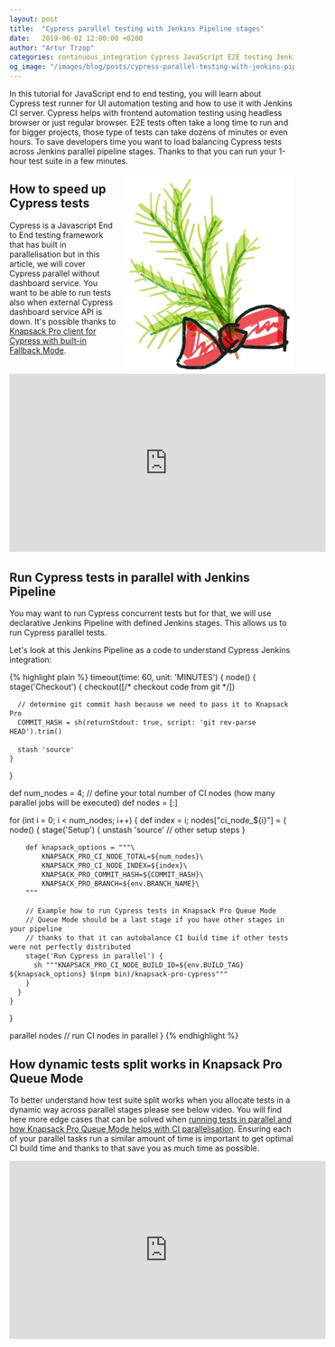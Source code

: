```yaml
---
layout: post
title:  "Cypress parallel testing with Jenkins Pipeline stages"
date:   2019-06-02 12:00:00 +0200
author: "Artur Trzop"
categories: continuous_integration Cypress JavaScript E2E testing Jenkins Pipeline stages
og_image: "/images/blog/posts/cypress-parallel-testing-with-jenkins-pipeline-stages/cypress-jenkins.jpeg"
---
```


In this tutorial for JavaScript end to end testing, you will learn about Cypress test runner for UI automation testing and how to use it with Jenkins CI server. Cypress helps with frontend automation testing using headless browser or just regular browser. E2E tests often take a long time to run and for bigger projects, those type of tests can take dozens of minutes or even hours. To save developers time you want to load balancing Cypress tests across Jenkins parallel pipeline stages.  Thanks to that you can run your 1-hour test suite in a few minutes.

<img src="/images/blog/posts/cypress-parallel-testing-with-jenkins-pipeline-stages/cypress-jenkins.jpeg" style="width:300px;margin-left: 15px;float:right;" alt="Cypress Jenkins" />

## How to speed up Cypress tests

Cypress is a Javascript End to End testing framework that has built in parallelisation but in this article, we will cover Cypress parallel without dashboard service. You want to be able to run tests also when external Cypress dashboard service API is down. It's possible thanks to [Knapsack Pro client for Cypress with built-in Fallback Mode](https://knapsackpro.com?utm_source=docs_knapsackpro&utm_medium=blog_post&utm_campaign=cypress-parallel-testing-with-jenkins-pipeline-stages).

<iframe width="560" height="315" src="https://www.youtube.com/embed/G6ixK4IK-3Y" frameborder="0" allow="accelerometer; autoplay; encrypted-media; gyroscope; picture-in-picture" allowfullscreen></iframe>

## Run Cypress tests in parallel with Jenkins Pipeline

You may want to run Cypress concurrent tests but for that, we will use declarative Jenkins Pipeline with defined Jenkins stages. This allows us to run Cypress parallel tests. 

Let's look at this Jenkins Pipeline as a code to understand Cypress Jenkins integration:

{% highlight plain %}
timeout(time: 60, unit: 'MINUTES') {
  node() {
    stage('Checkout') {
      checkout([/* checkout code from git */])

      // determine git commit hash because we need to pass it to Knapsack Pro
      COMMIT_HASH = sh(returnStdout: true, script: 'git rev-parse HEAD').trim()

      stash 'source'
    }
  }

  def num_nodes = 4; // define your total number of CI nodes (how many parallel jobs will be executed)
  def nodes = [:]

  for (int i = 0; i < num_nodes; i++) {
    def index = i;
    nodes["ci_node_${i}"] = {
      node() {
        stage('Setup') {
          unstash 'source'
          // other setup steps
        }

        def knapsack_options = """\
            KNAPSACK_PRO_CI_NODE_TOTAL=${num_nodes}\
            KNAPSACK_PRO_CI_NODE_INDEX=${index}\
            KNAPSACK_PRO_COMMIT_HASH=${COMMIT_HASH}\
            KNAPSACK_PRO_BRANCH=${env.BRANCH_NAME}\
        """

        // Example how to run Cypress tests in Knapsack Pro Queue Mode
        // Queue Mode should be a last stage if you have other stages in your pipeline
        // thanks to that it can autobalance CI build time if other tests were not perfectly distributed
        stage('Run Cypress in parallel') {
          sh """KNAPSACK_PRO_CI_NODE_BUILD_ID=${env.BUILD_TAG} ${knapsack_options} $(npm bin)/knapsack-pro-cypress"""
        }
      }
    }
  }

  parallel nodes // run CI nodes in parallel
}
{% endhighlight %}

## How dynamic tests split works in Knapsack Pro Queue Mode

To better understand how test suite split works when you allocate tests in a dynamic way across parallel stages please see below video. You will find here more edge cases that can be solved when [running tests in parallel and how Knapsack Pro Queue Mode helps with CI parallelisation](https://knapsackpro.com?utm_source=docs_knapsackpro&utm_medium=blog_post&utm_campaign=cypress-parallel-testing-with-jenkins-pipeline-stages). Ensuring each of your parallel tasks run a similar amount of time is important to get optimal CI build time and thanks to that save you as much time as possible.

<iframe width="560" height="315" src="https://www.youtube.com/embed/hUEB1XDKEFY" frameborder="0" allow="accelerometer; autoplay; encrypted-media; gyroscope; picture-in-picture" allowfullscreen></iframe>
